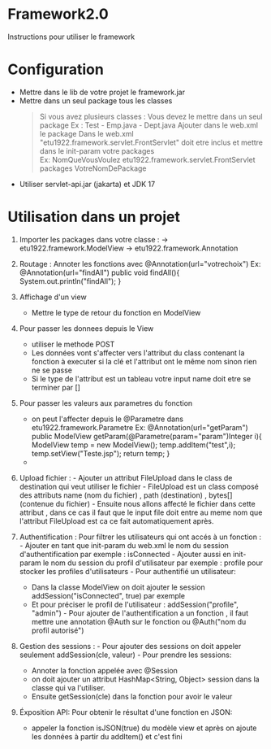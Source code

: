 # Framework2.0
Instructions pour utiliser le framework 
# Configuration 
  - Mettre dans le lib de votre projet le framework.jar
  - Mettre dans un seul package tous les classes
    > Si vous avez plusieurs classes : Vous devez le mettre dans un seul package
      Ex :
           Test 
                - Emp.java
                - Dept.java
    > Ajouter dans le web.xml le package
    > Dans le web.xml  "etu1922.framework.servlet.FrontServlet" doit etre inclus et mettre dans le init-param votre packages   
      Ex:
          <servlet>
                <servlet-name>NomQueVousVoulez</servlet-name>
                <servlet-class>etu1922.framework.servlet.FrontServlet</servlet-class>
                <init-param>
                    <param-name>packages</param-name>
                    <param-value>VotreNomDePackage</param-value>
                </init-param>
                </servlet>
  - Utiliser servlet-api.jar (jakarta) et JDK 17

# Utilisation dans un projet
  1. Importer les packages dans votre classe :
      ->  etu1922.framework.ModelView 
      ->  etu1922.framework.Annotation
     
  2. Routage : Annoter les fonctions avec @Annotation(url="votrechoix")
    Ex:
         @Annotation(url="findAll")
         public void findAll(){
              System.out.println("findAll");
         }
     
  3. Affichage d'un view
     - Mettre le type de retour du fonction en ModelView  
  
  4. Pour passer les donnees depuis le View
     - utiliser le methode POST
     - Les données vont s'affecter vers l'attribut du class contenant la fonction à executer si la clé et l'attribut ont le même nom sinon rien ne se passe
     - Si le type de l'attribut est un tableau votre input name doit etre se terminer par []
    
  5. Pour passer les valeurs aux parametres du fonction
     -  on peut l'affecter depuis le @Parametre dans etu1922.framework.Parametre
       Ex:
          @Annotation(url="getParam")
          public ModelView getParam(@Parametre(param="param")Integer i){
              ModelView temp = new ModelView();
              temp.addItem("test",i);
              temp.setView("Teste.jsp");
              return temp;
          }
     - 
  6. Upload fichier :
  	- Ajouter un attribut FileUpload dans le class de destination qui veut utiliser le fichier
  	- FileUpload est un class composé des attributs name (nom du fichier) , path (destination) , bytes[] (contenue du fichier) 
  	- Ensuite nous allons affecté le fichier dans cette attribut , dans ce cas il faut que le input file doit entre au meme nom 
	  que l'attribut FileUpload est ca ce fait automatiquement après.
	  
  7. Authentification :
  	Pour filtrer les utilisateurs qui ont accés à un fonction :
  	- Ajouter en tant que init-param du web.xml le nom du session d'authentification par exemple : isConnected
  	- Ajouter aussi en init-param le nom du session du profil d'utilisateur par exemple : profile pour stocker les profiles d'utilisateurs
  	- Pour authentifié un utilisateur:
  		- Dans la classe ModelView on doit ajouter le session addSession("isConnected", true) par exemple
  		- Et pour préciser le profil de l'utilisateur : addSession("profile", "admin")
  	- Pour ajouter de l'authentification a un fonction , il faut mettre une annotation @Auth sur le fonction ou @Auth("nom du profil autorisé")
	
  8. Gestion des sessions :
  	- Pour ajouter des sessions on doit appeler seulement addSession(cle, valeur)
  	- Pour prendre les sessions:
  		- Annoter la fonction appelée avec @Session
  		- on doit ajouter un attribut HashMap<String, Object> session dans la classe qui va l'utiliser.
  		- Ensuite getSession(cle) dans la fonction pour avoir le valeur
		
  9. Éxposition API:
  	Pour obtenir le résultat d'une fonction en JSON:
  		- appeler la fonction isJSON(true) du modèle view et après on ajoute les données à partir du addItem() et c'est fini    

     

    
      
     
  
